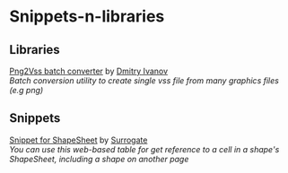 # Snippets-n-libraries
## Libraries
[Png2Vss batch converter](https://drive.google.com/file/d/16j_bDC8VFxph-Mqh1l_eFKg1YuYyAvQi/view) by [Dmitry Ivanov](https://www.linkedin.com/in/dmitryivanov/)    
*Batch conversion utility to create single vss file from many graphics files (e.g png)*

## Snippets
[Snippet for ShapeSheet](https://surrogate-tm.github.io/snippets/shapesheet_en.html) by [Surrogate](https://github.com/Surrogate-TM)    
*You can use this web-based table for get reference to a cell in a shape's ShapeSheet, including a shape on another page*    

